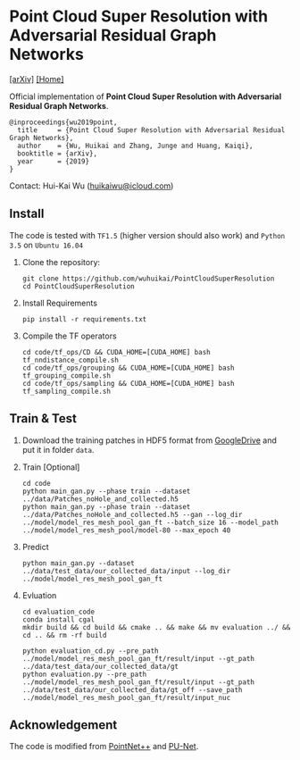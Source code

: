 # Point Cloud Super Resolution with Adversarial Residual Graph Networks
[[arXiv]]() [[Home]](http://wuhuikai.me/)

Official implementation of **Point Cloud Super Resolution with Adversarial Residual Graph Networks**. 
```
@inproceedings{wu2019point,
  title     = {Point Cloud Super Resolution with Adversarial Residual Graph Networks},
  author    = {Wu, Huikai and Zhang, Junge and Huang, Kaiqi},
  booktitle = {arXiv},
  year      = {2019}
}
```
Contact: Hui-Kai Wu (huikaiwu@icloud.com)
## Install
The code is tested with `TF1.5` (higher version should also work) and `Python 3.5` on `Ubuntu 16.04`

1. Clone the repository:

   ```shell
   git clone https://github.com/wuhuikai/PointCloudSuperResolution
   cd PointCloudSuperResolution
   ```

2. Install Requirements

    ```shell
    pip install -r requirements.txt
    ```

3. Compile the TF operators

    ```shell
    cd code/tf_ops/CD && CUDA_HOME=[CUDA_HOME] bash tf_nndistance_compile.sh
    cd code/tf_ops/grouping && CUDA_HOME=[CUDA_HOME] bash tf_grouping_compile.sh
    cd code/tf_ops/sampling && CUDA_HOME=[CUDA_HOME] bash tf_sampling_compile.sh
    ``` 

## Train & Test   
1. Download the training patches in HDF5 format from [GoogleDrive](https://drive.google.com/file/d/1te8d1y2BTFBL_3CB1jpqbOFzkkjvtKsE/view?usp=sharing) and put it in folder `data`.

2. Train [Optional]

   ```shell
   cd code
   python main_gan.py --phase train --dataset ../data/Patches_noHole_and_collected.h5
   python main_gan.py --phase train --dataset ../data/Patches_noHole_and_collected.h5 --gan --log_dir ../model/model_res_mesh_pool_gan_ft --batch_size 16 --model_path ../model/model_res_mesh_pool/model-80 --max_epoch 40
   ```

3. Predict
   ```shell
   python main_gan.py --dataset ../data/test_data/our_collected_data/input --log_dir ../model/model_res_mesh_pool_gan_ft
   ```

4. Evluation
   
   ```shell
   cd evaluation_code
   conda install cgal
   mkdir build && cd build && cmake .. && make && mv evaluation ../ && cd .. && rm -rf build

   python evaluation_cd.py --pre_path ../model/model_res_mesh_pool_gan_ft/result/input --gt_path ../data/test_data/our_collected_data/gt
   python evaluation.py --pre_path ../model/model_res_mesh_pool_gan_ft/result/input --gt_path ../data/test_data/our_collected_data/gt_off --save_path ../model/model_res_mesh_pool_gan_ft/result/input_nuc
   ```

## Acknowledgement
The code is modified from [PointNet++](https://github.com/charlesq34/pointnet2) and [PU-Net](https://github.com/yulequan/PU-Net).

